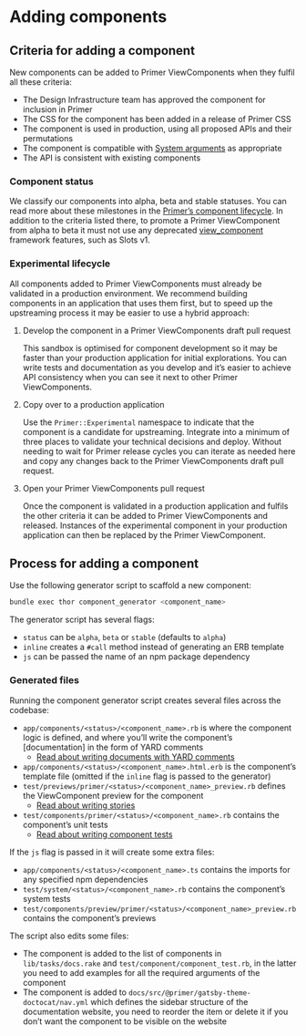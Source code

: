 # Adding components

## Criteria for adding a component

New components can be added to Primer ViewComponents when they fulfil all these criteria:

- The Design Infrastructure team has approved the component for inclusion in Primer
- The CSS for the component has been added in a release of Primer CSS
- The component is used in production, using all proposed APIs and their permutations
- The component is compatible with [System arguments](https://primer.style/view-components/system-arguments) as appropriate
- The API is consistent with existing components

### Component status

We classify our components into alpha, beta and stable statuses. You can read more about these milestones in the [Primer’s component lifecycle](https://primer.style/contribute/component-lifecycle). In addition to the criteria listed there, to promote a Primer ViewComponent from alpha to beta it must not use any deprecated [view_component](https://viewcomponent.org/CHANGELOG.html) framework features, such as Slots v1.

### Experimental lifecycle

All components added to Primer ViewComponents must already be validated in a production environment. We recommend building components in an application that uses them first, but to speed up the upstreaming process it may be easier to use a hybrid approach:

1. Develop the component in a Primer ViewComponents draft pull request

    This sandbox is optimised for component development so it may be faster than your production application for initial explorations. You can write tests and documentation as you develop and it’s easier to achieve API consistency when you can see it next to other Primer ViewComponents.

2. Copy over to a production application

    Use the `Primer::Experimental` namespace to indicate that the component is a candidate for upstreaming. Integrate into a minimum of three places to validate your technical decisions and deploy. Without needing to wait for Primer release cycles you can iterate as needed here and copy any changes back to the Primer ViewComponents draft pull request.

3. Open your Primer ViewComponents pull request

    Once the component is validated in a production application and fulfils the other criteria it can be added to Primer ViewComponents and released. Instances of the experimental component in your production application can then be replaced by the Primer ViewComponent.

## Process for adding a component

Use the following generator script to scaffold a new component:

```bash
bundle exec thor component_generator <component_name>
```

The generator script has several flags:

- `status` can be `alpha`, `beta` or `stable` (defaults to `alpha`)
- `inline` creates a `#call` method instead of generating an ERB template
- `js` can be passed the name of an npm package dependency

### Generated files

Running the component generator script creates several files across the codebase:

- `app/components/<status>/<component_name>.rb` is where the component logic is defined, and where you’ll write the component’s [documentation] in the form of YARD comments
  - [Read about writing documents with YARD comments](./documentation.md#yard-setup)
- `app/components/<status>/<component_name>.html.erb` is the component’s template file (omitted if the `inline` flag is passed to the generator)
- `test/previews/primer/<status>/<component_name>_preview.rb` defines the ViewComponent preview for the component
  - [Read about writing stories](./documentation.md#writing-lookbook-previews)
- `test/components/primer/<status>/<component_name>.rb` contains the component’s unit tests
  - [Read about writing component tests](./component-tests.md)

If the `js` flag is passed in it will create some extra files:

- `app/components/<status>/<component_name>.ts` contains the imports for any specified npm dependencies
- `test/system/<status>/<component_name>.rb` contains the component’s system tests
- `test/components/preview/primer/<status>/<component_name>_preview.rb` contains the component’s previews

The script also edits some files:

- The component is added to the list of components in `lib/tasks/docs.rake` and `test/component/component_test.rb`, in the latter you need to add examples for all the required arguments of the component
- The component is added to `docs/src/@primer/gatsby-theme-doctocat/nav.yml` which defines the sidebar structure of the documentation website, you need to reorder the item or delete it if you don’t want the component to be visible on the website
